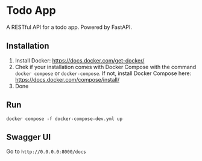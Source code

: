 # Todo App

A RESTful API for a todo app. Powered by FastAPI. 

## Installation

1. Install Docker: https://docs.docker.com/get-docker/
2. Chek if your installation comes with Docker Compose with the command `docker compose` or `docker-compose`. If not, install Docker Compose here: https://docs.docker.com/compose/install/
3. Done

## Run
`docker compose -f docker-compose-dev.yml up`

## Swagger UI
Go to `http://0.0.0.0:8000/docs`
